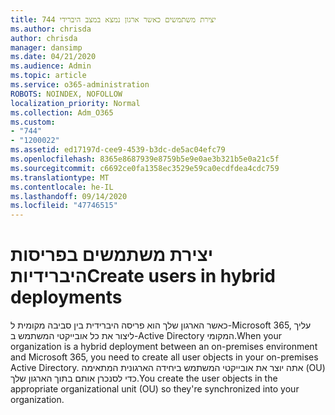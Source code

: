 ```yaml
---
title: 744 יצירת משתמשים כאשר ארגון נמצא במצב היברידי
ms.author: chrisda
author: chrisda
manager: dansimp
ms.date: 04/21/2020
ms.audience: Admin
ms.topic: article
ms.service: o365-administration
ROBOTS: NOINDEX, NOFOLLOW
localization_priority: Normal
ms.collection: Adm_O365
ms.custom:
- "744"
- "1200022"
ms.assetid: ed17197d-cee9-4539-b3dc-de5ac04efc79
ms.openlocfilehash: 8365e8687939e8759b5e9e0ae3b321b5e0a21c5f
ms.sourcegitcommit: c6692ce0fa1358ec3529e59ca0ecdfdea4cdc759
ms.translationtype: MT
ms.contentlocale: he-IL
ms.lasthandoff: 09/14/2020
ms.locfileid: "47746515"
---
```

# <a name="create-users-in-hybrid-deployments"></a><span data-ttu-id="003c0-102">יצירת משתמשים בפריסות היברידיות</span><span class="sxs-lookup"><span data-stu-id="003c0-102">Create users in hybrid deployments</span></span>

<span data-ttu-id="003c0-103">כאשר הארגון שלך הוא פריסה היברידית בין סביבה מקומית ל-Microsoft 365, עליך ליצור את כל אובייקטי המשתמש ב-Active Directory המקומי.</span><span class="sxs-lookup"><span data-stu-id="003c0-103">When your organization is a hybrid deployment between an on-premises environment and Microsoft 365, you need to create all user objects in your on-premises Active Directory.</span></span> <span data-ttu-id="003c0-104">אתה יוצר את אובייקטי המשתמש ביחידה הארגונית המתאימה (OU) כדי לסנכרן אותם בתוך הארגון שלך.</span><span class="sxs-lookup"><span data-stu-id="003c0-104">You create the user objects in the appropriate organizational unit (OU) so they're synchronized into your organization.</span></span>
